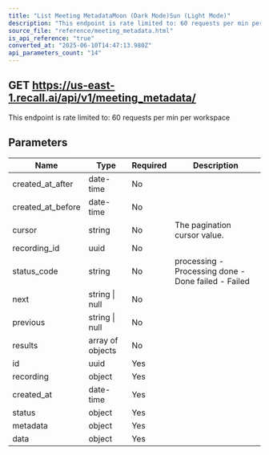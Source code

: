 ```yaml
---
title: "List Meeting MetadataMoon (Dark Mode)Sun (Light Mode)"
description: "This endpoint is rate limited to: 60 requests per min per workspace"
source_file: "reference/meeting_metadata.html"
is_api_reference: "true"
converted_at: "2025-06-10T14:47:13.980Z"
api_parameters_count: "14"
---
```

## GET https://us-east-1.recall.ai/api/v1/meeting_metadata/

This endpoint is rate limited to: 60 requests per min per workspace

## Parameters

| Name | Type | Required | Description |
| --- | --- | --- | --- |
| created_at_after | date-time | No |  |
| created_at_before | date-time | No |  |
| cursor | string | No | The pagination cursor value. |
| recording_id | uuid | No |  |
| status_code | string | No | processing - Processing done - Done failed - Failed |
| next | string \| null | No |  |
| previous | string \| null | No |  |
| results | array of objects | No |  |
| id | uuid | Yes |  |
| recording | object | Yes |  |
| created_at | date-time | Yes |  |
| status | object | Yes |  |
| metadata | object | Yes |  |
| data | object | Yes |  |
